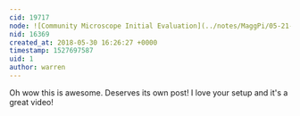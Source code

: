 ```yaml
---
cid: 19717
node: ![Community Microscope Initial Evaluation](../notes/MaggPi/05-21-2018/community-microscope-resolution-test)
nid: 16369
created_at: 2018-05-30 16:26:27 +0000
timestamp: 1527697587
uid: 1
author: warren
---
```


Oh wow this is awesome. Deserves its own post! I love your setup and it's a great video!